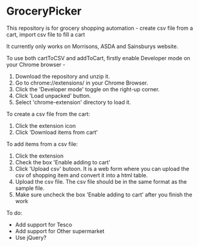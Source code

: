 # GroceryPicker
This repository is for grocery shopping automation - create csv file from a cart, import csv file to fill a cart

It currently only works on Morrisons, ASDA and Sainsburys website. 

To use both cartToCSV and addToCart, firstly enable Developer mode on your Chrome browser - 
1. Download the repository and unzip it.
2. Go to chrome://extensions/ in your Chrome Browser.
3. Click the 'Developer mode' toggle on the right-up corner. 
4. Click 'Load unpacked' button.
5. Select 'chrome-extension' directory to load it.

To create a csv file from the cart:
1. Click the extension icon
2. Click 'Download items from cart'

To add items from a csv file:
1. Click the extension
2. Check the box 'Enable adding to cart'
3. Click 'Upload csv' butoon. It is a web form where you can upload the csv of shopping item and convert it into a html table. 
4. Upload the csv file. The csv file should be in the same format as the sample file.
5. Make sure uncheck the box 'Enable adding to cart' after you finish the work

To do:
* Add support for Tesco
* Add support for Other supermarket
* Use jQuery?
